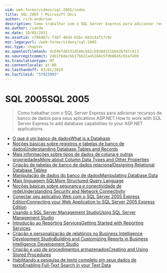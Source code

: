 ```yaml
---
uid: web-forms/videos/sql-2005/index
title: SQL 2005 | Microsoft Docs
author: rick-anderson
description: Como trabalhar com o SQL Server Express para adicionar recursos de banco de dados para seus aplicativos ASP.NET.
ms.author: riande
ms.date: 10/05/2011
ms.assetid: cf0b487c-f387-46dd-b3bc-6b3c4af17c9c
msc.legacyurl: /web-forms/videos/sql-2005
msc.type: chapter
ms.openlocfilehash: 4c64bfdd331d248cbb2cb930d151bb42b787c413
ms.sourcegitcommit: 24b1f6decbb17bb22a45166e5fdb0845c65af498
ms.translationtype: MT
ms.contentlocale: pt-BR
ms.lasthandoff: 03/01/2019
ms.locfileid: "57023993"
---
```

<a name="sql-2005"></a><span data-ttu-id="ddd42-103">SQL 2005</span><span class="sxs-lookup"><span data-stu-id="ddd42-103">SQL 2005</span></span>
====================
> <span data-ttu-id="ddd42-104">Como trabalhar com o SQL Server Express para adicionar recursos de banco de dados para seus aplicativos ASP.NET.</span><span class="sxs-lookup"><span data-stu-id="ddd42-104">How to work with SQL Server Express to add database capabilities to your ASP.NET applications.</span></span>


- [<span data-ttu-id="ddd42-105">O que é um banco de dados</span><span class="sxs-lookup"><span data-stu-id="ddd42-105">What is a Database</span></span>](what-is-a-database.md)
- [<span data-ttu-id="ddd42-106">Noções básicas sobre registros e tabelas de banco de dados</span><span class="sxs-lookup"><span data-stu-id="ddd42-106">Understanding Database Tables and Records</span></span>](understanding-database-tables-and-records.md)
- [<span data-ttu-id="ddd42-107">Mais informações sobre tipos de dados de coluna e outras propriedades</span><span class="sxs-lookup"><span data-stu-id="ddd42-107">More about Column Data Types and Other Properties</span></span>](more-about-column-data-types-and-other-properties.md)
- [<span data-ttu-id="ddd42-108">Criação de tabelas de banco de dados relacional</span><span class="sxs-lookup"><span data-stu-id="ddd42-108">Designing Relational Database Tables</span></span>](designing-relational-database-tables.md)
- [<span data-ttu-id="ddd42-109">Manipulação de dados do banco de dados</span><span class="sxs-lookup"><span data-stu-id="ddd42-109">Manipulating Database Data</span></span>](manipulating-database-data.md)
- [<span data-ttu-id="ddd42-110">Mais linguagem SQL</span><span class="sxs-lookup"><span data-stu-id="ddd42-110">More Structured Query Language</span></span>](more-structured-query-language.md)
- [<span data-ttu-id="ddd42-111">Noções básicas sobre segurança e conectividade de rede</span><span class="sxs-lookup"><span data-stu-id="ddd42-111">Understanding Security and Network Connectivity</span></span>](understanding-security-and-network-connectivity.md)
- [<span data-ttu-id="ddd42-112">Conectar seu aplicativo Web com o SQL Server 2005 Express Edition</span><span class="sxs-lookup"><span data-stu-id="ddd42-112">Connecting your Web Application to SQL Server 2005 Express Edition</span></span>](connecting-your-web-application-to-sql-server-2005-express-edition.md)
- [<span data-ttu-id="ddd42-113">Usando o SQL Server Management Studio</span><span class="sxs-lookup"><span data-stu-id="ddd42-113">Using SQL Server Management Studio</span></span>](using-sql-server-management-studio.md)
- [<span data-ttu-id="ddd42-114">Introdução ao Reporting Services</span><span class="sxs-lookup"><span data-stu-id="ddd42-114">Getting Started with Reporting Services</span></span>](getting-started-with-reporting-services.md)
- [<span data-ttu-id="ddd42-115">Criação e personalização de relatórios no Business Intelligence Development Studio</span><span class="sxs-lookup"><span data-stu-id="ddd42-115">Building and Customizing Reports in Business Intelligence Development Studio</span></span>](building-and-customizing-reports-in-business-intelligence-development-studio.md)
- [<span data-ttu-id="ddd42-116">Criação e uso de procedimentos armazenados</span><span class="sxs-lookup"><span data-stu-id="ddd42-116">Creating and Using Stored Procedures</span></span>](creating-and-using-stored-procedures.md)
- [<span data-ttu-id="ddd42-117">Habilitando a pesquisa de texto completo em seus dados de texto</span><span class="sxs-lookup"><span data-stu-id="ddd42-117">Enabling Full-Text Search in your Text Data</span></span>](enabling-full-text-search-in-your-text-data.md)
